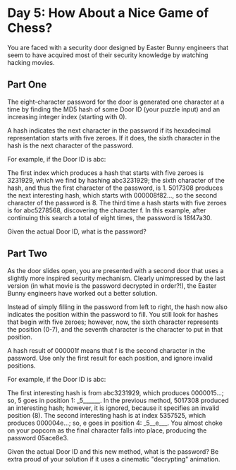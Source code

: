 # Day 5: How About a Nice Game of Chess?

You are faced with a security door designed by Easter Bunny engineers that seem to have acquired most of their security knowledge by watching hacking movies.

## Part One

The eight-character password for the door is generated one character at a time by finding the MD5 hash of some Door ID (your puzzle input) and an increasing integer index (starting with 0).

A hash indicates the next character in the password if its hexadecimal representation starts with five zeroes. If it does, the sixth character in the hash is the next character of the password.

For example, if the Door ID is abc:

The first index which produces a hash that starts with five zeroes is 3231929, which we find by hashing abc3231929; the sixth character of the hash, and thus the first character of the password, is 1.
5017308 produces the next interesting hash, which starts with 000008f82..., so the second character of the password is 8.
The third time a hash starts with five zeroes is for abc5278568, discovering the character f.
In this example, after continuing this search a total of eight times, the password is 18f47a30.

Given the actual Door ID, what is the password?

## Part Two

As the door slides open, you are presented with a second door that uses a slightly more inspired security mechanism. Clearly unimpressed by the last version (in what movie is the password decrypted in order?!), the Easter Bunny engineers have worked out a better solution.

Instead of simply filling in the password from left to right, the hash now also indicates the position within the password to fill. You still look for hashes that begin with five zeroes; however, now, the sixth character represents the position (0-7), and the seventh character is the character to put in that position.

A hash result of 000001f means that f is the second character in the password. Use only the first result for each position, and ignore invalid positions.

For example, if the Door ID is abc:

The first interesting hash is from abc3231929, which produces 0000015...; so, 5 goes in position 1: \_5______.
In the previous method, 5017308 produced an interesting hash; however, it is ignored, because it specifies an invalid position (8).
The second interesting hash is at index 5357525, which produces 000004e...; so, e goes in position 4: \_5__e___.
You almost choke on your popcorn as the final character falls into place, producing the password 05ace8e3.

Given the actual Door ID and this new method, what is the password? Be extra proud of your solution if it uses a cinematic "decrypting" animation.